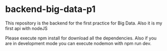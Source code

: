 # backend-big-data-p1
This repository is the backend for the first practice for Big Data. Also it is my first api with nodeJS

Please execute npm install for download all the dependencies. Also if you are in development mode you can execute nodemon with npm run dev. 
